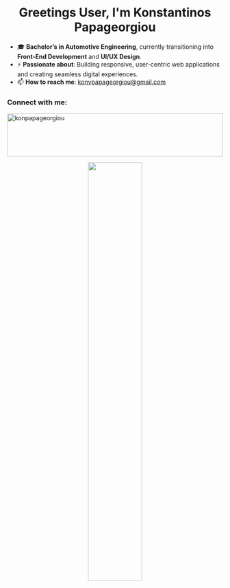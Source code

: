 <h1 align="center">Greetings User, I'm Konstantinos Papageorgiou</h1>

- 🎓 **Bachelor’s in Automotive Engineering**, currently transitioning into **Front-End Development** and **UI/UX Design**.
- ⚡ **Passionate about**: Building responsive, user-centric web applications and creating seamless digital experiences.
- 📫 **How to reach me**: konvpapageorgiou@gmail.com

<h3 align="left">Connect with me:</h3>
<p align="left">
  <a href="https://linkedin.com/in/konpapageorgiou" target="blank">
    <img align="center" width="100%" height="100px" src="https://img.shields.io/badge/konpapageorgiou-LinkedIn-blue" alt="konpapageorgiou" />
  </a>
</p>
<p align="center" width="100%" >
<img align="center"  width="50%" src="https://i.giphy.com/media/v1.Y2lkPTc5MGI3NjExa3VyZ3J4dmlwNjE3djUzbXRkcG9oenBxYWVlbzE3aW5xZ2N1azVvMCZlcD12MV9pbnRlcm5hbF9naWZfYnlfaWQmY3Q9Zw/j3mdQpQ9SKxFOWs9gy/giphy.gif">
</p>
